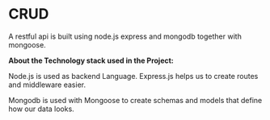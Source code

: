 # CRUD

A restful api is built using node.js express and mongodb together with mongoose.

**About the Technology stack used in the Project:**

Node.js is used as backend Language.
Express.js helps us to create routes and middleware easier.

Mongodb is used with Mongoose to create schemas and models that define how our data looks.
